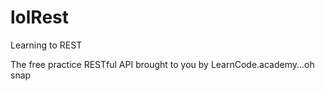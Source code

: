 # lolRest
Learning to REST

The free practice RESTful API brought to you by LearnCode.academy...oh snap
